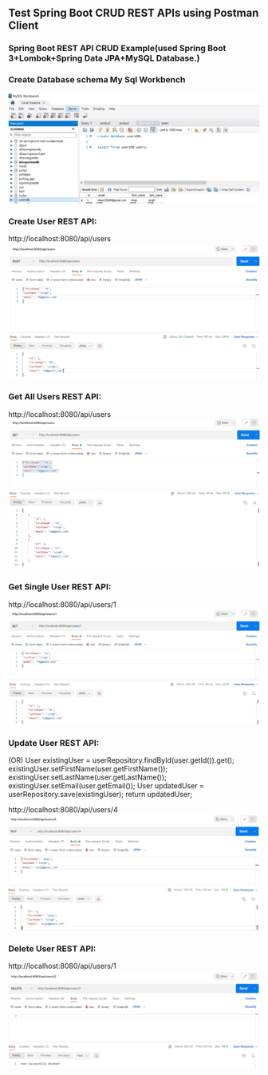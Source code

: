 ## Test Spring Boot CRUD REST APIs using Postman Client
### Spring Boot REST API CRUD Example(used Spring Boot 3+Lombok+Spring Data JPA+MySQL Database.)
### Create Database schema My Sql Workbench
![img_5.png](img_5.png)

### Create User REST API:

http://localhost:8080/api/users
![img.png](img.png)

### Get All Users REST API:
http://localhost:8080/api/users
![img_1.png](img_1.png)

### Get Single User REST API:
http://localhost:8080/api/users/1
![img_2.png](img_2.png)

### Update User REST API:
(OR)
User existingUser = userRepository.findById(user.getId()).get();
existingUser.setFirstName(user.getFirstName());
existingUser.setLastName(user.getLastName());
existingUser.setEmail(user.getEmail());
User updatedUser = userRepository.save(existingUser);
return updatedUser;

http://localhost:8080/api/users/4
![img_3.png](img_3.png)

### Delete User REST API:
http://localhost:8080/api/users/1
![img_4.png](img_4.png)

